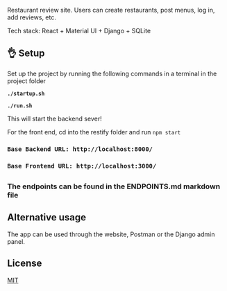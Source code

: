 Restaurant review site. Users can create restaurants, post menus, log in, add reviews, etc.

Tech stack: React + Material UI + Django + SQLite

## 👌 Setup

Set up the project by running the following commands in a terminal in the project folder

 **`./startup.sh`**

**`./run.sh`**

This will start the backend sever!

For the front end, cd into the restify folder and run ``` npm start ```

### ```Base Backend URL: http://localhost:8000/ ```
### ```Base Frontend URL: http://localhost:3000/ ```
##

### The endpoints can be found in the ENDPOINTS.md markdown file

 ## Alternative usage
The app can be used through the website, Postman or the Django admin panel.

## License
[MIT](https://choosealicense.com/licenses/mit/)
